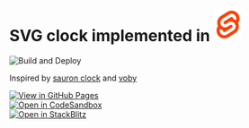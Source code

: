 # SVG clock implemented in <a href="https://svelte.dev"><img src="https://raw.githubusercontent.com/sveltejs/branding/master/svelte-logo.svg" alt="Svelte" height="60"></a>

![Build and Deploy](https://github.com/high1/svelte-clock/actions/workflows/main.yml/badge.svg?branch=main)  

Inspired by [sauron clock](https://ivanceras.github.io/svg-clock/) and [voby](https://github.com/vobyjs/voby)   

[![View in GitHub Pages](https://img.shields.io/badge/View%20in-GitHub%20Pages-blue?style=for-the-badge&logo=github)](https://high1.github.io/svelte-clock/)  
[![Open in CodeSandbox](https://img.shields.io/badge/Open%20in-CodeSandbox-blue?style=for-the-badge&logo=codesandbox)](https://githubbox.com/high1/svelte-clock)  
[![Open in StackBlitz](https://developer.stackblitz.com/img/open_in_stackblitz.svg)](https://stackblitz.com/github/high1/svelte-clock)  
